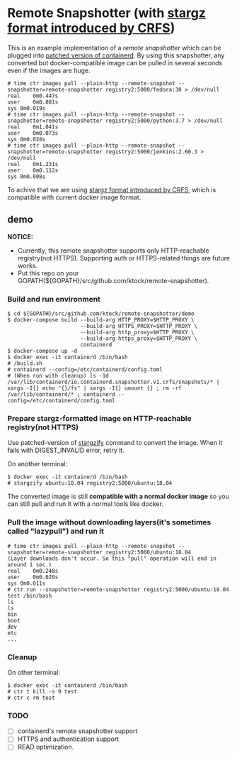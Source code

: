 # Remote Snapshotter (with [stargz format introduced by CRFS](https://github.com/google/crfs))

This is an example implementation of a *remote snapshotter* which can be plugged into [patched version of containerd](https://github.com/ktock/containerd/tree/remote-snapshotter).
By using this snapshotter, any converted but docker-compatible image can be pulled in several seconds even if the images are huge.
```
# time ctr images pull --plain-http --remote-snapshot --snapshotter=remote-snapshotter registry2:5000/fedora:30 > /dev/null 
real	0m0.447s
user	0m0.081s
sys	0m0.019s
# time ctr images pull --plain-http --remote-snapshot --snapshotter=remote-snapshotter registry2:5000/python:3.7 > /dev/null 
real	0m1.041s
user	0m0.073s
sys	0m0.028s
# time ctr images pull --plain-http --remote-snapshot --snapshotter=remote-snapshotter registry2:5000/jenkins:2.60.3 > /dev/null 
real	0m1.231s
user	0m0.112s
sys	0m0.008s
```
To achive that we are using [stargz format introduced by CRFS](https://github.com/google/crfs), which is compatible with current docker image format.

## demo

__NOTICE:__

- Currently, this remote snapshotter supports only HTTP-reachable registry(not HTTPS). Supporting auth or HTTPS-related things are future works.
- Put this repo on your GOPATH(${GOPATH}/src/github.com/ktock/remote-snapshotter).

### Build and run environment
```
$ cd ${GOPATH}/src/github.com/ktock/remote-snapshotter/demo
$ docker-compose build --build-arg HTTP_PROXY=$HTTP_PROXY \
                       --build-arg HTTPS_PROXY=$HTTP_PROXY \
                       --build-arg http_proxy=$HTTP_PROXY \
                       --build-arg https_proxy=$HTTP_PROXY \
                       containerd
$ docker-compose up -d
$ docker exec -it containerd /bin/bash
# /build.sh
# containerd --config=/etc/containerd/config.toml
# (When run with cleanup) ls -1d /var/lib/containerd/io.containerd.snapshotter.v1.crfs/snapshots/* | xargs -I{} echo "{}/fs" | xargs -I{} umount {} ; rm -rf /var/lib/containerd/* ; containerd --config=/etc/containerd/config.toml
```

### Prepare stargz-formatted image on __HTTP-reachable__ registry(not HTTPS)

Use patched-version of [stargzify](https://github.com/google/crfs/tree/master/stargz/stargzify) command to convert the image.
When it fails with DIGEST_INVALID error, retry it.

On another terminal:
```
$ docker exec -it containerd /bin/bash
# stargzify ubuntu:18.04 registry2:5000/ubuntu:18.04
```
The converted image is still __compatible with a normal docker image__ so you can still pull and run it with a normal tools like docker.

### Pull the image without downloading layers(it's sometimes called "lazypull") and run it
```
# time ctr images pull --plain-http --remote-snapshot --snapshotter=remote-snapshotter registry2:5000/ubuntu:18.04
(Layer downloads don't occur. So this "pull" operation will end in around 1 sec.)
real	0m0.248s
user	0m0.020s
sys	0m0.011s
# ctr run --snapshotter=remote-snapshotter registry2:5000/ubuntu:18.04 test /bin/bash
ls
ls
bin
boot
dev
etc
...
```

### Cleanup
On other terminal:
```
$ docker exec -it containerd /bin/bash
# ctr t kill -s 9 test
# ctr c rm test
```

### TODO

- [ ] containerd's remote snapshotter support
- [ ] HTTPS and authentication support
- [ ] READ optimization.